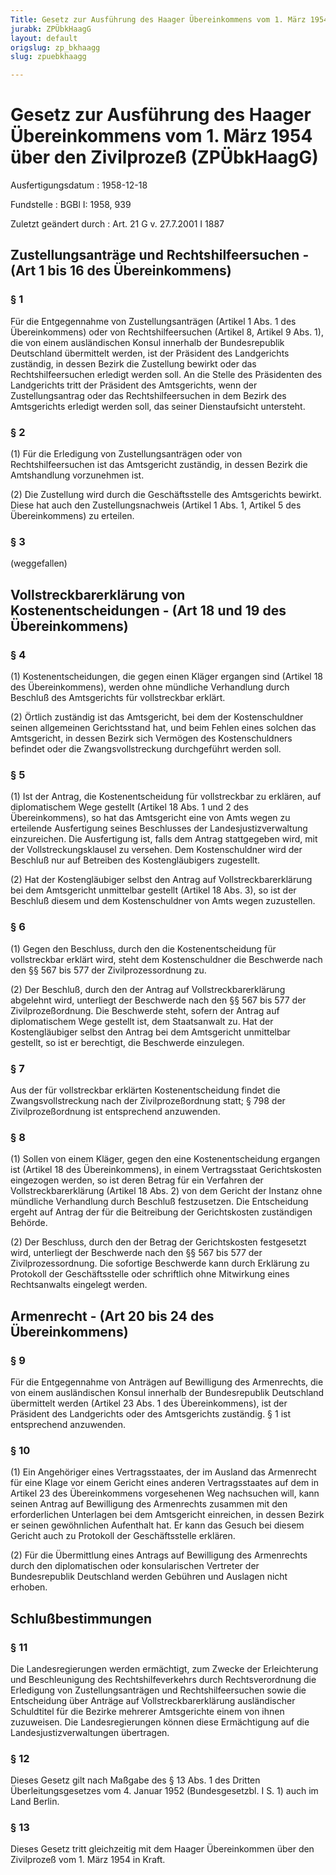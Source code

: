 ```yaml
---
Title: Gesetz zur Ausführung des Haager Übereinkommens vom 1. März 1954 über den Zivilprozeß
jurabk: ZPÜbkHaagG
layout: default
origslug: zp_bkhaagg
slug: zpuebkhaagg

---
```


# Gesetz zur Ausführung des Haager Übereinkommens vom 1. März 1954 über den Zivilprozeß (ZPÜbkHaagG)

Ausfertigungsdatum
:   1958-12-18

Fundstelle
:   BGBl I: 1958, 939

Zuletzt geändert durch
:   Art. 21 G v. 27.7.2001 I 1887


## Zustellungsanträge und Rechtshilfeersuchen - (Art 1 bis 16 des Übereinkommens)


### § 1

Für die Entgegennahme von Zustellungsanträgen (Artikel 1 Abs. 1 des
Übereinkommens) oder von Rechtshilfeersuchen (Artikel 8, Artikel 9
Abs. 1), die von einem ausländischen Konsul innerhalb der
Bundesrepublik Deutschland übermittelt werden, ist der Präsident des
Landgerichts zuständig, in dessen Bezirk die Zustellung bewirkt oder
das Rechtshilfeersuchen erledigt werden soll. An die Stelle des
Präsidenten des Landgerichts tritt der Präsident des Amtsgerichts,
wenn der Zustellungsantrag oder das Rechtshilfeersuchen in dem Bezirk
des Amtsgerichts erledigt werden soll, das seiner Dienstaufsicht
untersteht.


### § 2

(1) Für die Erledigung von Zustellungsanträgen oder von
Rechtshilfeersuchen ist das Amtsgericht zuständig, in dessen Bezirk
die Amtshandlung vorzunehmen ist.

(2) Die Zustellung wird durch die Geschäftsstelle des Amtsgerichts
bewirkt. Diese hat auch den Zustellungsnachweis (Artikel 1 Abs. 1,
Artikel 5 des Übereinkommens) zu erteilen.


### § 3

(weggefallen)


## Vollstreckbarerklärung von Kostenentscheidungen - (Art 18 und 19 des Übereinkommens)



### § 4

(1) Kostenentscheidungen, die gegen einen Kläger ergangen sind
(Artikel 18 des Übereinkommens), werden ohne mündliche Verhandlung
durch Beschluß des Amtsgerichts für vollstreckbar erklärt.

(2) Örtlich zuständig ist das Amtsgericht, bei dem der Kostenschuldner
seinen allgemeinen Gerichtsstand hat, und beim Fehlen eines solchen
das Amtsgericht, in dessen Bezirk sich Vermögen des Kostenschuldners
befindet oder die Zwangsvollstreckung durchgeführt werden soll.


### § 5

(1) Ist der Antrag, die Kostenentscheidung für vollstreckbar zu
erklären, auf diplomatischem Wege gestellt (Artikel 18 Abs. 1 und 2
des Übereinkommens), so hat das Amtsgericht eine von Amts wegen zu
erteilende Ausfertigung seines Beschlusses der Landesjustizverwaltung
einzureichen. Die Ausfertigung ist, falls dem Antrag stattgegeben
wird, mit der Vollstreckungsklausel zu versehen. Dem Kostenschuldner
wird der Beschluß nur auf Betreiben des Kostengläubigers zugestellt.

(2) Hat der Kostengläubiger selbst den Antrag auf
Vollstreckbarerklärung bei dem Amtsgericht unmittelbar gestellt
(Artikel 18 Abs. 3), so ist der Beschluß diesem und dem
Kostenschuldner von Amts wegen zuzustellen.


### § 6

(1) Gegen den Beschluss, durch den die Kostenentscheidung für
vollstreckbar erklärt wird, steht dem Kostenschuldner die Beschwerde
nach den §§ 567 bis 577 der Zivilprozessordnung zu.

(2) Der Beschluß, durch den der Antrag auf Vollstreckbarerklärung
abgelehnt wird, unterliegt der Beschwerde nach den §§ 567 bis 577 der
Zivilprozeßordnung. Die Beschwerde steht, sofern der Antrag auf
diplomatischem Wege gestellt ist, dem Staatsanwalt zu. Hat der
Kostengläubiger selbst den Antrag bei dem Amtsgericht unmittelbar
gestellt, so ist er berechtigt, die Beschwerde einzulegen.


### § 7

Aus der für vollstreckbar erklärten Kostenentscheidung findet die
Zwangsvollstreckung nach der Zivilprozeßordnung statt; § 798 der
Zivilprozeßordnung ist entsprechend anzuwenden.


### § 8

(1) Sollen von einem Kläger, gegen den eine Kostenentscheidung
ergangen ist (Artikel 18 des Übereinkommens), in einem Vertragsstaat
Gerichtskosten eingezogen werden, so ist deren Betrag für ein
Verfahren der Vollstreckbarerklärung (Artikel 18 Abs. 2) von dem
Gericht der Instanz ohne mündliche Verhandlung durch Beschluß
festzusetzen. Die Entscheidung ergeht auf Antrag der für die
Beitreibung der Gerichtskosten zuständigen Behörde.

(2) Der Beschluss, durch den der Betrag der Gerichtskosten festgesetzt
wird, unterliegt der Beschwerde nach den §§ 567 bis 577 der
Zivilprozessordnung. Die sofortige Beschwerde kann durch Erklärung zu
Protokoll der Geschäftsstelle oder schriftlich ohne Mitwirkung eines
Rechtsanwalts eingelegt werden.


## Armenrecht - (Art 20 bis 24 des Übereinkommens)



### § 9

Für die Entgegennahme von Anträgen auf Bewilligung des Armenrechts,
die von einem ausländischen Konsul innerhalb der Bundesrepublik
Deutschland übermittelt werden (Artikel 23 Abs. 1 des Übereinkommens),
ist der Präsident des Landgerichts oder des Amtsgerichts zuständig. §
1 ist entsprechend anzuwenden.


### § 10

(1) Ein Angehöriger eines Vertragsstaates, der im Ausland das
Armenrecht für eine Klage vor einem Gericht eines anderen
Vertragsstaates auf dem in Artikel 23 des Übereinkommens vorgesehenen
Weg nachsuchen will, kann seinen Antrag auf Bewilligung des
Armenrechts zusammen mit den erforderlichen Unterlagen bei dem
Amtsgericht einreichen, in dessen Bezirk er seinen gewöhnlichen
Aufenthalt hat. Er kann das Gesuch bei diesem Gericht auch zu
Protokoll der Geschäftsstelle erklären.

(2) Für die Übermittlung eines Antrags auf Bewilligung des Armenrechts
durch den diplomatischen oder konsularischen Vertreter der
Bundesrepublik Deutschland werden Gebühren und Auslagen nicht erhoben.


## Schlußbestimmungen



### § 11

Die Landesregierungen werden ermächtigt, zum Zwecke der Erleichterung
und Beschleunigung des Rechtshilfeverkehrs durch Rechtsverordnung die
Erledigung von Zustellungsanträgen und Rechtshilfeersuchen sowie die
Entscheidung über Anträge auf Vollstreckbarerklärung ausländischer
Schuldtitel für die Bezirke mehrerer Amtsgerichte einem von ihnen
zuzuweisen. Die Landesregierungen können diese Ermächtigung auf die
Landesjustizverwaltungen übertragen.


### § 12

Dieses Gesetz gilt nach Maßgabe des § 13 Abs. 1 des Dritten
Überleitungsgesetzes vom 4. Januar 1952 (Bundesgesetzbl. I S. 1) auch
im Land Berlin.


### § 13

Dieses Gesetz tritt gleichzeitig mit dem Haager Übereinkommen über den
Zivilprozeß vom 1. März 1954 in Kraft.

